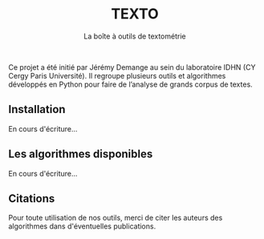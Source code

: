 <h1 align="center">TEXTO</h1>
<p align="center">La boîte à outils de textométrie</p>
<br/>

Ce projet a été initié par Jérémy Demange au sein du laboratoire IDHN (CY Cergy Paris Université). Il regroupe plusieurs outils et algorithmes développés en Python pour faire de l’analyse de grands corpus de textes.

## Installation

En cours d'écriture...

## Les algorithmes disponibles

En cours d'écriture...

## Citations

Pour toute utilisation de nos outils, merci de citer les auteurs des algorithmes dans d'éventuelles publications.
